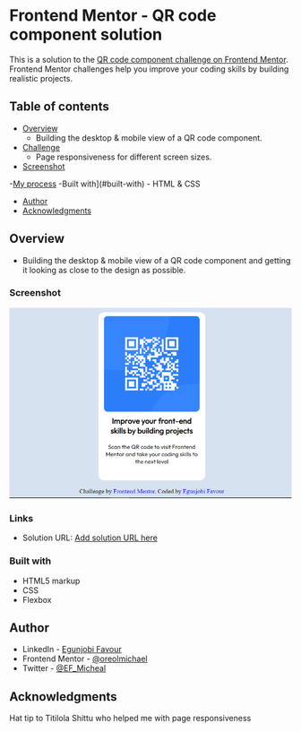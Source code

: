 # Frontend Mentor - QR code component solution

This is a solution to the [QR code component challenge on Frontend Mentor](https://www.frontendmentor.io/challenges/qr-code-component-iux_sIO_H). Frontend Mentor challenges help you improve your coding skills by building realistic projects. 

## Table of contents

- [Overview](the-overview)
  - Building the desktop & mobile view of a QR code component.
- [Challenge](#the-challenge)
  - Page responsiveness for different screen sizes.
- [Screenshot](#screenshot)

-[My process](#my-process)
   -Built with](#built-with)
    - HTML & CSS
- [Author](#author)
- [Acknowledgments](#acknowledgements)

## Overview
- Building the desktop & mobile view of a QR code component and getting it looking as close to the design as possible.

### Screenshot

![](./images/qr_code_challenge.PNG)

### Links

- Solution URL: [Add solution URL here](https://your-solution-url.com)

### Built with

- HTML5 markup
- CSS
- Flexbox

## Author
- LinkedIn - [Egunjobi Favour](https://www.linkedin.com/in/egunjobi-favour)
- Frontend Mentor - [@oreolmichael](https://www.frontendmentor.io/profile/oreolmichael)
- Twitter - [@EF_Micheal](https://www.twitter.com/EF_Micheal)

## Acknowledgments

Hat tip to Titilola Shittu who helped me with page responsiveness

















